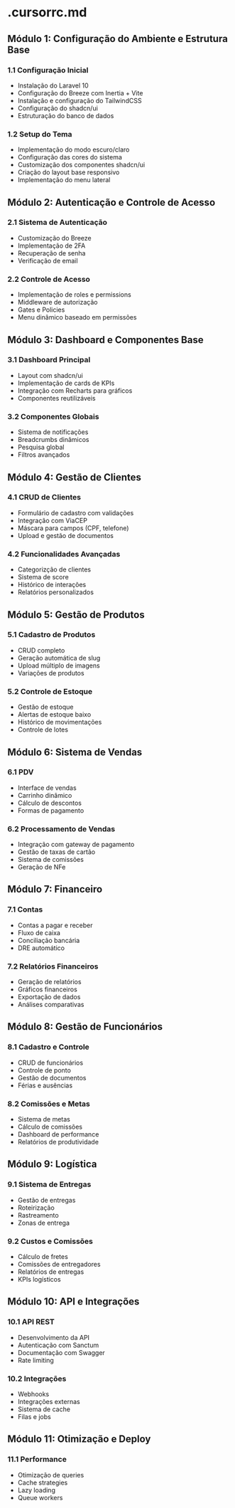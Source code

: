 # .cursorrc.md

## Módulo 1: Configuração do Ambiente e Estrutura Base

### 1.1 Configuração Inicial
- Instalação do Laravel 10
- Configuração do Breeze com Inertia + Vite
- Instalação e configuração do TailwindCSS
- Configuração do shadcn/ui
- Estruturação do banco de dados

### 1.2 Setup do Tema
- Implementação do modo escuro/claro
- Configuração das cores do sistema
- Customização dos componentes shadcn/ui
- Criação do layout base responsivo
- Implementação do menu lateral

## Módulo 2: Autenticação e Controle de Acesso

### 2.1 Sistema de Autenticação
- Customização do Breeze
- Implementação de 2FA
- Recuperação de senha
- Verificação de email

### 2.2 Controle de Acesso
- Implementação de roles e permissions
- Middleware de autorização
- Gates e Policies
- Menu dinâmico baseado em permissões

## Módulo 3: Dashboard e Componentes Base

### 3.1 Dashboard Principal
- Layout com shadcn/ui
- Implementação de cards de KPIs
- Integração com Recharts para gráficos
- Componentes reutilizáveis

### 3.2 Componentes Globais
- Sistema de notificações
- Breadcrumbs dinâmicos
- Pesquisa global
- Filtros avançados

## Módulo 4: Gestão de Clientes

### 4.1 CRUD de Clientes
- Formulário de cadastro com validações
- Integração com ViaCEP
- Máscara para campos (CPF, telefone)
- Upload e gestão de documentos

### 4.2 Funcionalidades Avançadas
- Categorizção de clientes
- Sistema de score
- Histórico de interações
- Relatórios personalizados

## Módulo 5: Gestão de Produtos

### 5.1 Cadastro de Produtos
- CRUD completo
- Geração automática de slug
- Upload múltiplo de imagens
- Variações de produtos

### 5.2 Controle de Estoque
- Gestão de estoque
- Alertas de estoque baixo
- Histórico de movimentações
- Controle de lotes

## Módulo 6: Sistema de Vendas

### 6.1 PDV
- Interface de vendas
- Carrinho dinâmico
- Cálculo de descontos
- Formas de pagamento

### 6.2 Processamento de Vendas
- Integração com gateway de pagamento
- Gestão de taxas de cartão
- Sistema de comissões
- Geração de NFe

## Módulo 7: Financeiro

### 7.1 Contas
- Contas a pagar e receber
- Fluxo de caixa
- Conciliação bancária
- DRE automático

### 7.2 Relatórios Financeiros
- Geração de relatórios
- Gráficos financeiros
- Exportação de dados
- Análises comparativas

## Módulo 8: Gestão de Funcionários

### 8.1 Cadastro e Controle
- CRUD de funcionários
- Controle de ponto
- Gestão de documentos
- Férias e ausências

### 8.2 Comissões e Metas
- Sistema de metas
- Cálculo de comissões
- Dashboard de performance
- Relatórios de produtividade

## Módulo 9: Logística

### 9.1 Sistema de Entregas
- Gestão de entregas
- Roteirização
- Rastreamento
- Zonas de entrega

### 9.2 Custos e Comissões
- Cálculo de fretes
- Comissões de entregadores
- Relatórios de entregas
- KPIs logísticos

## Módulo 10: API e Integrações

### 10.1 API REST
- Desenvolvimento da API
- Autenticação com Sanctum
- Documentação com Swagger
- Rate limiting

### 10.2 Integrações
- Webhooks
- Integrações externas
- Sistema de cache
- Filas e jobs

## Módulo 11: Otimização e Deploy

### 11.1 Performance
- Otimização de queries
- Cache strategies
- Lazy loading
- Queue workers

